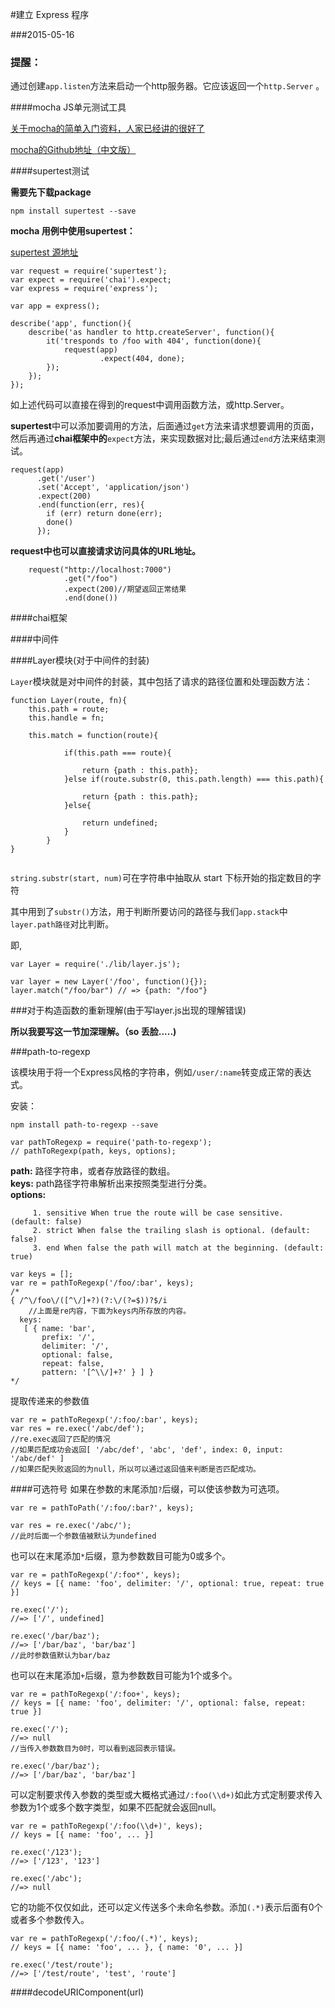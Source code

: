 #建立 Express 程序

###2015-05-16

### **提醒：**

通过创建`app.listen`方法来启动一个http服务器。它应该返回一个`http.Server` 。

####mocha JS单元测试工具

<a href='http://www.alloyteam.com/2013/12/hour-class-learning-costs-javascript-unit-testing-tool-matcha-mocha-and-chai/'> 关于mocha的简单入门资料，人家已经讲的很好了</a>


<a href='https://mochacn.github.io/'>mocha的Github地址（中文版）</a>

####supertest测试

**需要先下载package**

```
npm install supertest --save
```

**mocha 用例中使用supertest：**

<a href='https://github.com/visionmedia/supertest'>supertest 源地址</a>

```
var request = require('supertest');
var expect = require('chai').expect;
var express = require('express');

var app = express();

describe('app', function(){
	describe('as handler to http.createServer', function(){
		it('tresponds to /foo with 404', function(done){
			request(app)
					.expect(404, done);
		});
	});
});

```

如上述代码可以直接在得到的request中调用函数方法，或http.Server。

**supertest**中可以添加要调用的方法，后面通过`get`方法来请求想要调用的页面，然后再通过**chai框架中的**`expect`方法，来实现数据对比;最后通过`end`方法来结束测试。

```
request(app)
      .get('/user')
      .set('Accept', 'application/json')
      .expect(200)
      .end(function(err, res){
        if (err) return done(err);
        done()
      });
```
**request中也可以直接请求访问具体的URL地址。**

```
	request("http://localhost:7000")
			.get("/foo") 
			.expect(200)//期望返回正常结果
			.end(done())
```
####chai框架


####中间件

####Layer模块(对于中间件的封装)

`Layer`模块就是对中间件的封装，其中包括了请求的路径位置和处理函数方法：

```
function Layer(route, fn){
	this.path = route;
	this.handle = fn;

	this.match = function(route){

			if(this.path === route){
				
				return {path : this.path};
			}else if(route.substr(0, this.path.length) === this.path){

				return {path : this.path};
			}else{

				return undefined;
			}
		}	
}


```

`string.substr(start, num)`可在字符串中抽取从 start 下标开始的指定数目的字符

其中用到了`substr()`方法，用于判断所要访问的路径与我们`app.stack`中`layer.path路径`对比判断。

即, 

```
var Layer = require('./lib/layer.js');

var layer = new Layer('/foo', function(){});
layer.match("/foo/bar") // => {path: "/foo"}
```

###对于构造函数的重新理解(由于写layer.js出现的理解错误)

**所以我要写这一节加深理解。（so 丢脸.....)**

###path-to-regexp

该模块用于将一个Express风格的字符串，例如`/user/:name`转变成正常的表达式。

安装：

```
npm install path-to-regexp --save
```

```
var pathToRegexp = require('path-to-regexp');
// pathToRegexp(path, keys, options);
```

**path:** 路径字符串，或者存放路径的数组。		
**keys:** path路径字符串解析出来按照类型进行分类。   
**options:**
 				
		 1. sensitive When true the route will be case sensitive. (default: false)		
		 2. strict When false the trailing slash is optional. (default: false)		
		 3. end When false the path will match at the beginning. (default: true)

```
var keys = [];
var re = pathToRegexp('/foo/:bar', keys);
/*
{ /^\/foo\/([^\/]+?)(?:\/(?=$))?$/i
	//上面是re内容，下面为keys内所存放的内容。
  keys:
   [ { name: 'bar',
       prefix: '/',
       delimiter: '/',
       optional: false,
       repeat: false,
       pattern: '[^\\/]+?' } ] }
*/
```

提取传递来的参数值	

```
var re = pathToRegexp('/:foo/:bar', keys);
var res = re.exec('/abc/def');
//re.exec返回了匹配的情况
//如果匹配成功会返回[ '/abc/def', 'abc', 'def', index: 0, input: '/abc/def' ]
//如果匹配失败返回的为null，所以可以通过返回值来判断是否匹配成功。
```
####可选符号
如果在参数的末尾添加`?`后缀，可以使该参数为可选项。

```
var re = pathToPath('/:foo/:bar?', keys);

var res = re.exec('/abc/');
//此时后面一个参数值被默认为undefined
```

也可以在末尾添加`*`后缀，意为参数数目可能为0或多个。

```
var re = pathToRegexp('/:foo*', keys);
// keys = [{ name: 'foo', delimiter: '/', optional: true, repeat: true }]

re.exec('/');
//=> ['/', undefined]

re.exec('/bar/baz');
//=> ['/bar/baz', 'bar/baz']
//此时参数值默认为bar/baz
```
也可以在末尾添加`+`后缀，意为参数数目可能为1个或多个。

```
var re = pathToRegexp('/:foo+', keys);
// keys = [{ name: 'foo', delimiter: '/', optional: false, repeat: true }]

re.exec('/');
//=> null
//当传入参数数目为0时，可以看到返回表示错误。

re.exec('/bar/baz');
//=> ['/bar/baz', 'bar/baz']
```

可以定制要求传入参数的类型或大概格式通过`/:foo(\\d+)`如此方式定制要求传入参数为1个或多个数字类型，如果不匹配就会返回null。

```
var re = pathToRegexp('/:foo(\\d+)', keys);
// keys = [{ name: 'foo', ... }]

re.exec('/123');
//=> ['/123', '123']

re.exec('/abc');
//=> null
```

它的功能不仅仅如此，还可以定义传送多个未命名参数。添加`(.*)`表示后面有0个或者多个参数传入。

```
var re = pathToRegexp('/:foo/(.*)', keys);
// keys = [{ name: 'foo', ... }, { name: '0', ... }]

re.exec('/test/route');
//=> ['/test/route', 'test', 'route']
```

####decodeURIComponent(url)